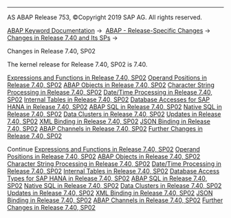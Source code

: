   

* * *

AS ABAP Release 753, ©Copyright 2019 SAP AG. All rights reserved.

[ABAP Keyword Documentation](https://help.sap.com/doc/abapdocu_753_index_htm/7.53/en-US/abenabap.htm) →  [ABAP - Release-Specific Changes](https://help.sap.com/doc/abapdocu_753_index_htm/7.53/en-US/abennews.htm) →  [Changes in Release 7.40 and Its SPs](https://help.sap.com/doc/abapdocu_753_index_htm/7.53/en-US/abennews-740.htm) → 

Changes in Release 7.40, SP02

The kernel release for Release 7.40, SP02 is 7.40.

[Expressions and Functions in Release 7.40, SP02](https://help.sap.com/doc/abapdocu_753_index_htm/7.53/en-US/abennews-740-expressions.htm)
[Operand Positions in Release 7.40, SP02](https://help.sap.com/doc/abapdocu_753_index_htm/7.53/en-US/abennews-740-operand_positions.htm)
[ABAP Objects in Release 7.40, SP02](https://help.sap.com/doc/abapdocu_753_index_htm/7.53/en-US/abennews-740-abap_objects.htm)
[Character String Processing in Release 7.40, SP02](https://help.sap.com/doc/abapdocu_753_index_htm/7.53/en-US/abennews-740-character_processing.htm)
[Date/Time Processing in Release 7.40, SP02](https://help.sap.com/doc/abapdocu_753_index_htm/7.53/en-US/abennews-740-date_time_processing.htm)
[Internal Tables in Release 7.40, SP02](https://help.sap.com/doc/abapdocu_753_index_htm/7.53/en-US/abennews-740-itab.htm)
[Database Accesses for SAP HANA in Release 7.40, SP02](https://help.sap.com/doc/abapdocu_753_index_htm/7.53/en-US/abennews-740-sql.htm)
[ABAP SQL in Release 7.40, SP02](https://help.sap.com/doc/abapdocu_753_index_htm/7.53/en-US/abennews-740-open_sql.htm)
[Native SQL in Release 7.40, SP02](https://help.sap.com/doc/abapdocu_753_index_htm/7.53/en-US/abennews-740-native_sql.htm)
[Data Clusters in Release 7.40, SP02](https://help.sap.com/doc/abapdocu_753_index_htm/7.53/en-US/abennews-740-data_cluster.htm)
[Updates in Release 7.40, SP02](https://help.sap.com/doc/abapdocu_753_index_htm/7.53/en-US/abennews-740-update.htm)
[XML Binding in Release 7.40, SP02](https://help.sap.com/doc/abapdocu_753_index_htm/7.53/en-US/abennews-740-xml.htm)
[JSON Binding in Release 7.40, SP02](https://help.sap.com/doc/abapdocu_753_index_htm/7.53/en-US/abennews-740-json.htm)
[ABAP Channels in Release 7.40, SP02](https://help.sap.com/doc/abapdocu_753_index_htm/7.53/en-US/abennews-740-abap_channels.htm)
[Further Changes in Release 7.40, SP02](https://help.sap.com/doc/abapdocu_753_index_htm/7.53/en-US/abennews-740-others.htm)

Continue
[Expressions and Functions in Release 7.40, SP02](https://help.sap.com/doc/abapdocu_753_index_htm/7.53/en-US/abennews-740-expressions.htm)
[Operand Positions in Release 7.40, SP02](https://help.sap.com/doc/abapdocu_753_index_htm/7.53/en-US/abennews-740-operand_positions.htm)
[ABAP Objects in Release 7.40, SP02](https://help.sap.com/doc/abapdocu_753_index_htm/7.53/en-US/abennews-740-abap_objects.htm)
[Character String Processing in Release 7.40, SP02](https://help.sap.com/doc/abapdocu_753_index_htm/7.53/en-US/abennews-740-character_processing.htm)
[Date/Time Processing in Release 7.40, SP02](https://help.sap.com/doc/abapdocu_753_index_htm/7.53/en-US/abennews-740-date_time_processing.htm)
[Internal Tables in Release 7.40, SP02](https://help.sap.com/doc/abapdocu_753_index_htm/7.53/en-US/abennews-740-itab.htm)
[Database Access Types for SAP HANA in Release 7.40, SP02](https://help.sap.com/doc/abapdocu_753_index_htm/7.53/en-US/abennews-740-sql.htm)
[ABAP SQL in Release 7.40, SP02](https://help.sap.com/doc/abapdocu_753_index_htm/7.53/en-US/abennews-740-open_sql.htm)
[Native SQL in Release 7.40, SP02](https://help.sap.com/doc/abapdocu_753_index_htm/7.53/en-US/abennews-740-native_sql.htm)
[Data Clusters in Release 7.40, SP02](https://help.sap.com/doc/abapdocu_753_index_htm/7.53/en-US/abennews-740-data_cluster.htm)
[Updates in Release 7.40, SP02](https://help.sap.com/doc/abapdocu_753_index_htm/7.53/en-US/abennews-740-update.htm)
[XML Binding in Release 7.40, SP02](https://help.sap.com/doc/abapdocu_753_index_htm/7.53/en-US/abennews-740-xml.htm)
[JSON Binding in Release 7.40, SP02](https://help.sap.com/doc/abapdocu_753_index_htm/7.53/en-US/abennews-740-json.htm)
[ABAP Channels in Release 7.40, SP02](https://help.sap.com/doc/abapdocu_753_index_htm/7.53/en-US/abennews-740-abap_channels.htm)
[Further Changes in Release 7.40, SP02](https://help.sap.com/doc/abapdocu_753_index_htm/7.53/en-US/abennews-740-others.htm)
